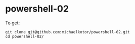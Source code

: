 # powershell-02

To get:

```
git clone git@github.com:michaelkotor/powershell-02.git
cd powershell-02/
```
